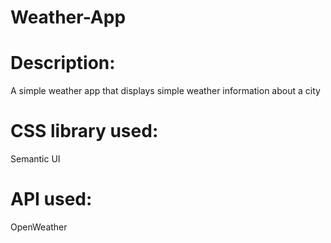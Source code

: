 # Weather-App

# Description: 
A simple weather app that displays simple weather information about a city
# CSS library used: 
Semantic UI
# API used: 
OpenWeather
